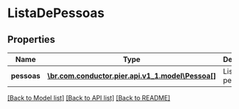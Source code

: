 # ListaDePessoas

## Properties
Name | Type | Description | Notes
------------ | ------------- | ------------- | -------------
**pessoas** | [**\br.com.conductor.pier.api.v1_1.model\Pessoa[]**](Pessoa.md) | Lista de pessoas | [optional] 

[[Back to Model list]](../README.md#documentation-for-models) [[Back to API list]](../README.md#documentation-for-api-endpoints) [[Back to README]](../README.md)


